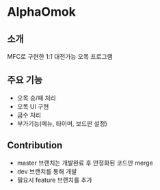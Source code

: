 ﻿# AlphaOmok
## 소개
MFC로 구현한 1:1 대전가능 오목 프로그램

## 주요 기능
-  오목 승/패 처리
-  오목 UI 구현
-  금수 처리
-  부가기능(메뉴, 타이머, 보드판 설정)

## Contribution
- master 브랜치는 개발완료 후 안정화된 코드만 merge
- dev 브랜치를 통해 개발
- 필요시 feature 브랜치를 추가
